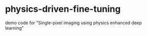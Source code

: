 # physics-driven-fine-tuning
demo code for "Single-pixel imaging using physics enhanced deep learning"
